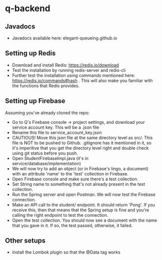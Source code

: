 # q-backend

## Javadocs
- Javadocs available here: elegant-queueing.github.io

## Setting up Redis

- Download and install Redis: https://redis.io/download
- Test the installation by running redis-server and redis-cli
- Further test the installation using commands mentioned here: https://redis.io/commands#hash . This will also make you familiar with the functions that Redis provides.

## Setting up Firebase

Assuming you've already cloned the repo:
- Go to Q's Firebase console -> project settings, and download your service account key. This will be a .json file
- Rename this file to service_account_key.json
- CAUTIOUS! Move this json file at the same directory level as src/. This file is NOT to be pushed to Github. .gitignore has it mentioned in it, so it's imperitive that you get the directory level right and double check using git status before you push.
- Open StudentFirebaseImpl.java (it's in service/database/implementation)
- We will now try to add an object (or in Firebase's lingo, a document) with an attribute 'name' to the 'test' collection in Firebase.
- Open Firebase console and make sure there's a test collection.
- Set String name to something that's not already present in the test collection.
- Run the Spring server and open Postman. We will now test the Firebase connection.
- Make an API call to the student/ endpoint. It should return 'Pong'. If you receive this, then that means that the Spring setup is fine and you're calling the right endpoint to test the connection.
- Open the test collection. You should now see a document with the name that you gave in it. If so, the test passed, otherwise, it failed.

## Other setups
- Install the Lombok plugin so that the @Data tag works
